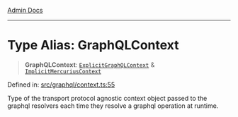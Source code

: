 [Admin Docs](/)

***

# Type Alias: GraphQLContext

> **GraphQLContext**: [`ExplicitGraphQLContext`](ExplicitGraphQLContext.md) & [`ImplicitMercuriusContext`](ImplicitMercuriusContext.md)

Defined in: [src/graphql/context.ts:55](https://github.com/PalisadoesFoundation/talawa-api/blob/36e30b39ce897bdded5fea4859d9ae00485b5a4c/src/graphql/context.ts#L55)

Type of the transport protocol agnostic context object passed to the graphql resolvers each time they resolve a graphql operation at runtime.
